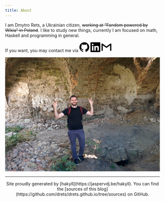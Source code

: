 ```yaml
---
title: About
---
```

I am Dmytro Rets, a Ukrainian citizen, ~~working at “Fandom powered by Wikia” in Poland~~. I like to study new things, currently I am focused on math, Haskell and programming in general.  

If you want, you may contact me via
[<img src="/images/contact/github.svg" class="icon" />](https://github.com/drets)
[<img src="/images/contact/linkedin.svg" class="icon" />](https://www.linkedin.com/in/drets)
<a href="mailto:dmitryrets@gmail.com"><img src="/images/contact/gmail.svg" class="icon" /></a>

<img src="/images/smile.jpg" />

<hr />

<center>Site proudly generated by [hakyll](https://jaspervdj.be/hakyll). You can find the [sources of this blog](https://github.com/drets/drets.github.io/tree/sources) on GitHub.</center>


